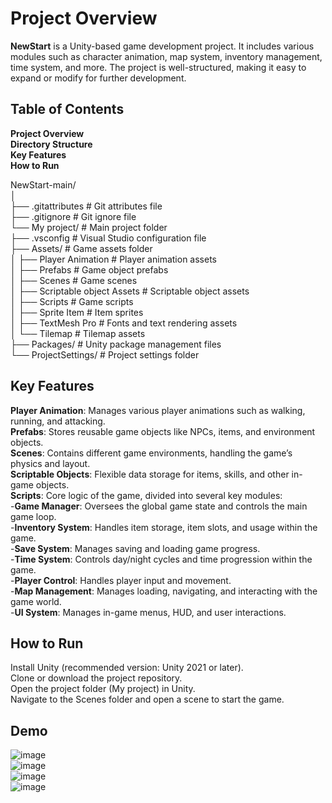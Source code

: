# Project Overview

**NewStart** is a Unity-based game development project. It includes various modules such as character animation, map system, inventory management, time system, and more. The project is well-structured, making it easy to expand or modify for further development.


## Table of Contents   
**Project Overview**    
**Directory Structure**    
**Key Features**   
**How to Run**   


NewStart-main/                                 
│                                      
├── .gitattributes         # Git attributes file    
├── .gitignore             # Git ignore file    
└── My project/            # Main project folder    
    ├── .vsconfig          # Visual Studio configuration file    
    ├── Assets/            # Game assets folder   
    │   ├── Player Animation     # Player animation assets   
    │   ├── Prefabs               # Game object prefabs   
    │   ├── Scenes                # Game scenes   
    │   ├── Scriptable object Assets  # Scriptable object assets    
    │   ├── Scripts               # Game scripts    
    │   ├── Sprite Item           # Item sprites    
    │   ├── TextMesh Pro          # Fonts and text rendering assets    
    │   └── Tilemap               # Tilemap assets   
    ├── Packages/           # Unity package management files   
    └── ProjectSettings/    # Project settings folder   

## Key Features
**Player Animation**: Manages various player animations such as walking, running, and attacking.  
**Prefabs**: Stores reusable game objects like NPCs, items, and environment objects.  
**Scenes**: Contains different game environments, handling the game’s physics and layout.  
**Scriptable Objects**: Flexible data storage for items, skills, and other in-game objects.  
**Scripts**: Core logic of the game, divided into several key modules:  
    -**Game Manager**: Oversees the global game state and controls the main game loop.  
    -**Inventory System**: Handles item storage, item slots, and usage within the game.  
    -**Save System**: Manages saving and loading game progress.  
    -**Time System**: Controls day/night cycles and time progression within the game.  
    -**Player Control**: Handles player input and movement.  
    -**Map Management**: Manages loading, navigating, and interacting with the game world.  
    -**UI System**: Manages in-game menus, HUD, and user interactions.  


## How to Run
Install Unity (recommended version: Unity 2021 or later).  
Clone or download the project repository.  
Open the project folder (My project) in Unity.  
Navigate to the Scenes folder and open a scene to start the game.  

## Demo
![image](https://github.com/user-attachments/assets/ea70bbe7-74b1-438c-8b11-a82e92275dcd)  
![image](https://github.com/user-attachments/assets/764ba407-e43e-4070-a23c-f7a81bc19a07)  
![image](https://github.com/user-attachments/assets/ecc642aa-d52e-4979-aab1-21fc0c89376d)  
![image](https://github.com/user-attachments/assets/8306c14d-8a41-4235-bee5-8eea30310b34)





